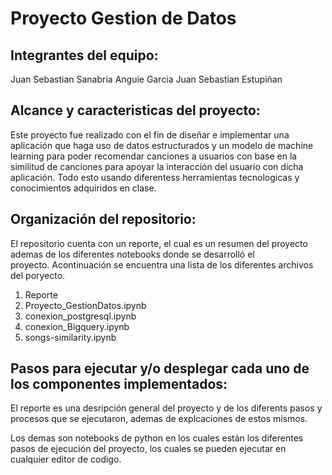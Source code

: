 # Proyecto Gestion de Datos
## Integrantes del equipo: 
   Juan Sebastian Sanabria 
   Anguie Garcia
   Juan Sebastian Estupiñan
    
## Alcance y caracteristicas del proyecto:

   Este proyecto fue realizado con el fin de diseñar e implementar una aplicación que haga uso  de datos estructurados y un modelo de      machine learning para poder recomendar canciones a usuarios con base en la similitud de canciones para apoyar la interacción del        usuario con dicha aplicación. Todo esto usando diferentess herramientas tecnologicas y conocimientos adquiridos en clase.
       
    
 ## Organización del repositorio: 
 
   El repositorio cuenta con un reporte, el cual es un resumen del proyecto ademas de los diferentes notebooks donde se desarrolló el  
   proyecto. Acontinuación se encuentra una lista de los diferentes archivos del poryecto.
 
   1. Reporte
   2. Proyecto_GestionDatos.ipynb
   3. conexion_postgresql.ipynb
   4. conexion_Bigquery.ipynb
   5. songs-similarity.ipynb
    
  ## Pasos para ejecutar y/o desplegar cada uno de los componentes implementados:
  
   El reporte es una desripción general del proyecto y de los diferents pasos y procesos que se ejecutaron, ademas de explcaciones de      estos mismos. 
   
   Los demas son notebooks de python en los cuales están los diferentes pasos de ejecución del proyecto, los cuales se pueden ejecutar      en cualquier editor de codigo.  
 

  


